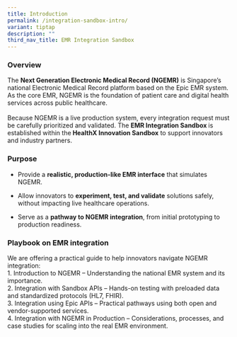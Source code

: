 ```yaml
---
title: Introduction
permalink: /integration-sandbox-intro/
variant: tiptap
description: ""
third_nav_title: EMR Integration Sandbox
---
```

<h3>Overview</h3>
<p>The <strong>Next Generation Electronic Medical Record (NGEMR)</strong> is
Singapore’s national Electronic Medical Record platform based on the Epic
EMR system. As the core EMR, NGEMR is the foundation of patient care and
digital health services across public healthcare.
<br>
<br>Because NGEMR is a live production system, every integration request must
be carefully prioritized and validated. The <strong>EMR Integration Sandbox </strong>is
established within the<strong> HealthX Innovation Sandbox</strong> to support
innovators and industry partners.</p>
<h3>Purpose</h3>
<ul data-tight="true" class="tight">
<li>
<p>Provide a <strong>realistic, production-like EMR interface</strong> that
simulates NGEMR.</p>
</li>
<li>
<p>Allow innovators to <strong>experiment, test, and validate</strong> solutions
safely, without impacting live healthcare operations.</p>
</li>
<li>
<p>Serve as a <strong>pathway to NGEMR integration</strong>, from initial
prototyping to production readiness.</p>
</li>
</ul>
<h3>Playbook on EMR integration</h3>
<p>We are offering a practical guide to help innovators navigate NGEMR integration:
<br>1. Introduction to NGEMR – Understanding the national EMR system and its
importance.
<br>2. Integration with Sandbox APIs – Hands-on testing with preloaded data
and standardized protocols (HL7, FHIR).
<br>3. Integration using Epic APIs – Practical pathways using both open and
vendor-supported services.
<br>4. Integration with NGEMR in Production – Considerations, processes, and
case studies for scaling into the real EMR environment.</p>
<p></p>